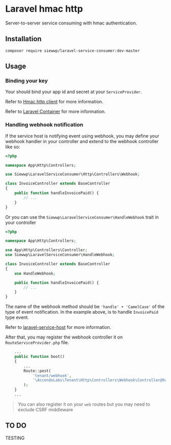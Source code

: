 # Laravel hmac http

Server-to-server service consuming with hmac authentication.

## Installation

```
composer require siewwp/laravel-service-consumer:dev-master
```

## Usage

### Binding your key

Your should bind your app id and secret at your `ServiceProvider`. 

Refer to [Hmac http client](https://github.com/siewwp/php-hmac-http) for more information.

Refer to [Laravel Container](https://laravel.com/docs/5.6/container) for more information.

### Handling webhook notification

If the service host is notifying event using webhook, you may define your webhook handler in your controller and extend 
to the webhook controller like so: 

```php
<?php

namespace App\Http\Controllers;

use Siewwp\LaravelServiceConsumer\Http\Controllers\Webhook;

class InvoiceController extends BaseController
{
    public function handleInvoicePaid() {
        // ...
    }
}
```

Or you can use the `Siewwp\LaravelServiceConsumer\HandleWebhook` trait in your controller 

```php
<?php

namespace App\Http\Controllers;

use App\Http\Controllers\Controller;
use Siewwp\LaravelServiceConsumer\HandleWebhook;

class InvoiceController extends BaseController
{
    use HandleWebhook;

    public function handleInvoicePaid() {
        // ...
    }
}
```

The name of the webhook method should be `'handle' + 'CamelCase'` of the type of event notification. In the example above, 
is to handle `InvoicePaid` type event. 

Refer to [laravel-service-host](https://github.com/siewwp/laravel-service-host) for more information.

After that, you may register the webhook controller it on `RouteServiceProvider.php` file. 

```php
    ...
    public function boot()
    {
        ...
        Route::post(
            'tenant/webhook',
            '\AccendoLabs\Tenant\Http\Controllers\Webhook\Controller@handleWebhook'
        );
    }
    ...
```

> You can also register it on your `web` routes but you may need to exclude CSRF middleware

## TO DO

TESTING